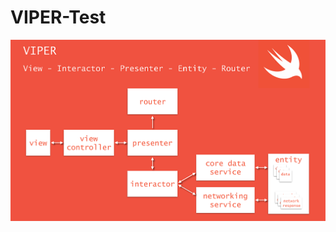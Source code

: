 # VIPER-Test

![name](https://github.com/ricardo-granja-chavez/VIPER-Test/blob/master/viper-diagram.png?raw=true)
